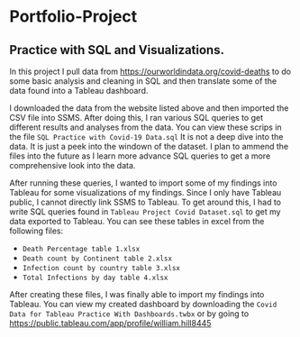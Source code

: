 # Portfolio-Project
## Practice with SQL and Visualizations.
In this project I pull data from https://ourworldindata.org/covid-deaths to do some basic analysis and cleaning in SQL and then translate some of the data found into a Tableau dashboard.

I downloaded the data from the website listed above and then imported the CSV file into SSMS. After doing this, I ran various SQL queries to get different results and analyses from the data. You can view these scrips in the file `SQL Practice with Covid-19 Data.sql` It is not a deep dive into the data. It is just a peek into the windown of the dataset. I plan to ammend the files into the future as I learn more advance SQL queries to get a more comprehensive look into the data.

After running these queries, I wanted to import some of my findings into Tableau for some visualizations of my findings. Since I only have Tableau public, I cannot directly link SSMS to Tableau. To get around this, I had to write SQL queries found in `Tableau Project Covid Dataset.sql` to get my data exported to Tableau. You can see these tables in excel from the following files:

* `Death Percentage table 1.xlsx`
* `Death count by Continent table 2.xlsx`
* `Infection count by country table 3.xlsx`
* `Total Infections by day table 4.xlsx`

After creating these files, I was finally able to import my findings into Tableau. You can view my created dashboard by downloading the `Covid Data for Tableau Practice With Dashboards.twbx` or by going to https://public.tableau.com/app/profile/william.hill8445
